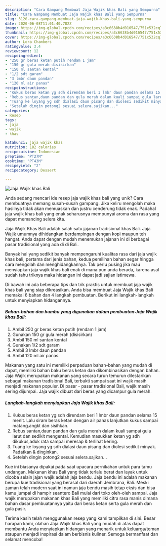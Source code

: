 ```yaml
---
description: "Cara Gampang Membuat Jaja Wajik khas Bali yang Sempurna"
title: "Cara Gampang Membuat Jaja Wajik khas Bali yang Sempurna"
slug: 3120-cara-gampang-membuat-jaja-wajik-khas-bali-yang-sempurna
date: 2020-06-08T11:01:40.782Z
image: https://img-global.cpcdn.com/recipes/a3c6638b4d016547/751x532cq70/jaja-wajik-khas-bali-foto-resep-utama.jpg
thumbnail: https://img-global.cpcdn.com/recipes/a3c6638b4d016547/751x532cq70/jaja-wajik-khas-bali-foto-resep-utama.jpg
cover: https://img-global.cpcdn.com/recipes/a3c6638b4d016547/751x532cq70/jaja-wajik-khas-bali-foto-resep-utama.jpg
author: Lora Chambers
ratingvalue: 3.4
reviewcount: 12
recipeingredient:
- "250 gr beras ketan putih rendam 1 jam"
- "150 gr gula merah disisirkan"
- "150 ml santan kental"
- "1/2 sdt garam"
- "3 lmbr daun pandan"
- "120 ml air panas"
recipeinstructions:
- "Kukus beras ketan yg sdh direndam beri 1 lmbr daun pandan selama 15 menit. Lalu siram beras ketan dengan air panas lanjutkan kukus sampai matang.angkt dan sisihkan."
- "Rebus santan,daun pandan dan gula merah dalam kuali sampai gula larut dan sedikit mengental. Kemudian masukkan ketan yg sdh dikukus,aduk rata sampai meresap &amp; terlihat kering."
- "Tuang ke loyang yg sdh dialasi daun pisang dan diolesi sedikit minyak. Padatkan &amp; dinginkan."
- "Setelah dingin potong2 sesuai selera.sajikan..."
categories:
- Resep
tags:
- jaja
- wajik
- khas

katakunci: jaja wajik khas 
nutrition: 182 calories
recipecuisine: Indonesian
preptime: "PT27M"
cooktime: "PT43M"
recipeyield: "2"
recipecategory: Dessert

---
```



![Jaja Wajik khas Bali](https://img-global.cpcdn.com/recipes/a3c6638b4d016547/751x532cq70/jaja-wajik-khas-bali-foto-resep-utama.jpg)

Anda sedang mencari ide resep jaja wajik khas bali yang unik? Cara membuatnya memang susah-susah gampang. Jika keliru mengolah maka hasilnya tidak akan memuaskan dan justru cenderung tidak enak. Padahal jaja wajik khas bali yang enak seharusnya mempunyai aroma dan rasa yang dapat memancing selera kita.

Jaja Wajik Khas Bali adalah salah satu jajanan tradisional khas Bali. Jaja Wajik umumnya dihidangkan berdampingan dengan kopi maupun teh hangat. Anda dapat dengan mudah menemukan jajanan ini di berbagai pasar tradisional yang ada di di Bali.

Banyak hal yang sedikit banyak mempengaruhi kualitas rasa dari jaja wajik khas bali, pertama dari jenis bahan, kedua pemilihan bahan segar hingga cara mengolah dan menghidangkannya. Tak perlu pusing jika mau menyiapkan jaja wajik khas bali enak di mana pun anda berada, karena asal sudah tahu triknya maka hidangan ini dapat jadi sajian istimewa.


Di bawah ini ada beberapa tips dan trik praktis untuk membuat jaja wajik khas bali yang siap dikreasikan. Anda bisa membuat Jaja Wajik khas Bali memakai 6 bahan dan 4 langkah pembuatan. Berikut ini langkah-langkah untuk menyiapkan hidangannya.

<!--inarticleads1-->

##### Bahan-bahan dan bumbu yang digunakan dalam pembuatan Jaja Wajik khas Bali:

1. Ambil 250 gr beras ketan putih (rendam 1 jam)
1. Gunakan 150 gr gula merah (disisirkan)
1. Ambil 150 ml santan kental
1. Gunakan 1/2 sdt garam
1. Ambil 3 lmbr daun pandan
1. Ambil 120 ml air panas


Makanan yang satu ini memiliki perpaduan bahan-bahan yang mudah di dapat, memiliki bahan baku beras ketan dan dikombinasikan dengan bahan. Jaja Wajik merupakan makanan yang secara turun temurun dilestarikan sebagai makanan tradisional Bali, terbukti sampai saat ini wajik masih menjadi makanan populer. Di pasar - pasar tradisional Bali, wajik masih sering dijumpai. Jaja wajik dibuat dari beras yang dicampur gula merah. 

<!--inarticleads2-->

##### Langkah-langkah menyiapkan Jaja Wajik khas Bali:

1. Kukus beras ketan yg sdh direndam beri 1 lmbr daun pandan selama 15 menit. Lalu siram beras ketan dengan air panas lanjutkan kukus sampai matang.angkt dan sisihkan.
1. Rebus santan,daun pandan dan gula merah dalam kuali sampai gula larut dan sedikit mengental. Kemudian masukkan ketan yg sdh dikukus,aduk rata sampai meresap &amp; terlihat kering.
1. Tuang ke loyang yg sdh dialasi daun pisang dan diolesi sedikit minyak. Padatkan &amp; dinginkan.
1. Setelah dingin potong2 sesuai selera.sajikan...


Kue ini biasanya dipakai pada saat upacara pernikahan untuk para tamu undangan. Makanan khas Bali yang tidak terlalu berat dan layak untuk dicoba selain jajan wajik adalah jaja bendu. Jaja bendu ini adalah makanan berupa kue tradisional yang berasal dari daerah Jembrana, Bali. Meski zaman telah modern saat ini namun jaja bendu masih tetap eksis dan bisa kamu jumpai di hampir seantero Bali mulai dari toko oleh-oleh sampai. Jaja wajik merupakan makanan khas Bali yang memiliki citra rasa manis dimana bahan dasar pembuatannya yaitu dari beras ketan serta gula merah dan gula pasir. 

Terima kasih telah menggunakan resep yang kami tampilkan di sini. Besar harapan kami, olahan Jaja Wajik khas Bali yang mudah di atas dapat membantu Anda menyiapkan hidangan yang menarik untuk keluarga/teman ataupun menjadi inspirasi dalam berbisnis kuliner. Semoga bermanfaat dan selamat mencoba!
